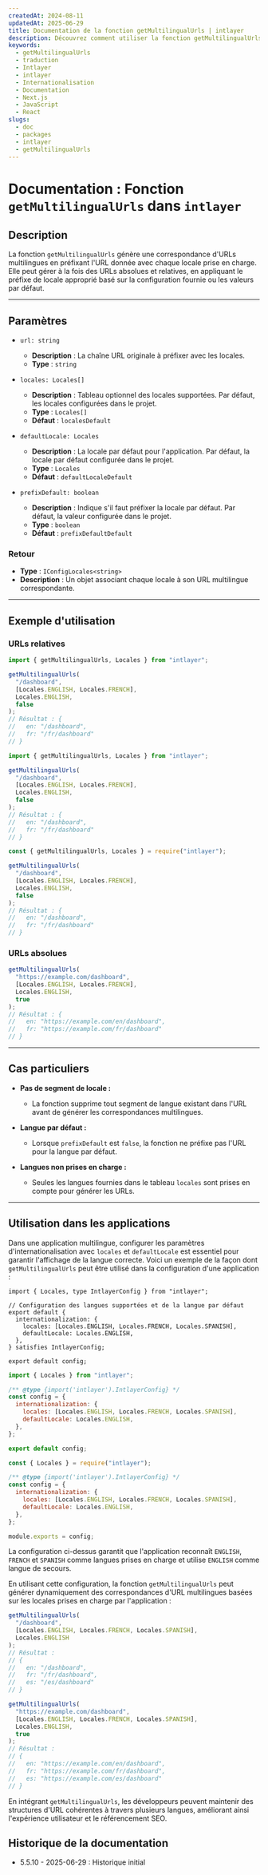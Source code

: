 ```yaml
---
createdAt: 2024-08-11
updatedAt: 2025-06-29
title: Documentation de la fonction getMultilingualUrls | intlayer
description: Découvrez comment utiliser la fonction getMultilingualUrls pour le package intlayer
keywords:
  - getMultilingualUrls
  - traduction
  - Intlayer
  - intlayer
  - Internationalisation
  - Documentation
  - Next.js
  - JavaScript
  - React
slugs:
  - doc
  - packages
  - intlayer
  - getMultilingualUrls
---
```


# Documentation : Fonction `getMultilingualUrls` dans `intlayer`

## Description

La fonction `getMultilingualUrls` génère une correspondance d'URLs multilingues en préfixant l'URL donnée avec chaque locale prise en charge. Elle peut gérer à la fois des URLs absolues et relatives, en appliquant le préfixe de locale approprié basé sur la configuration fournie ou les valeurs par défaut.

---

## Paramètres

- `url: string`

  - **Description** : La chaîne URL originale à préfixer avec les locales.
  - **Type** : `string`

- `locales: Locales[]`

  - **Description** : Tableau optionnel des locales supportées. Par défaut, les locales configurées dans le projet.
  - **Type** : `Locales[]`
  - **Défaut** : `localesDefault`

- `defaultLocale: Locales`

  - **Description** : La locale par défaut pour l'application. Par défaut, la locale par défaut configurée dans le projet.
  - **Type** : `Locales`
  - **Défaut** : `defaultLocaleDefault`

- `prefixDefault: boolean`
  - **Description** : Indique s'il faut préfixer la locale par défaut. Par défaut, la valeur configurée dans le projet.
  - **Type** : `boolean`
  - **Défaut** : `prefixDefaultDefault`

### Retour

- **Type** : `IConfigLocales<string>`
- **Description** : Un objet associant chaque locale à son URL multilingue correspondante.

---

## Exemple d'utilisation

### URLs relatives

```typescript codeFormat="typescript"
import { getMultilingualUrls, Locales } from "intlayer";

getMultilingualUrls(
  "/dashboard",
  [Locales.ENGLISH, Locales.FRENCH],
  Locales.ENGLISH,
  false
);
// Résultat : {
//   en: "/dashboard",
//   fr: "/fr/dashboard"
// }
```

```javascript codeFormat="esm"
import { getMultilingualUrls, Locales } from "intlayer";

getMultilingualUrls(
  "/dashboard",
  [Locales.ENGLISH, Locales.FRENCH],
  Locales.ENGLISH,
  false
);
// Résultat : {
//   en: "/dashboard",
//   fr: "/fr/dashboard"
// }
```

```javascript codeFormat="commonjs"
const { getMultilingualUrls, Locales } = require("intlayer");

getMultilingualUrls(
  "/dashboard",
  [Locales.ENGLISH, Locales.FRENCH],
  Locales.ENGLISH,
  false
);
// Résultat : {
//   en: "/dashboard",
//   fr: "/fr/dashboard"
// }
```

### URLs absolues

```typescript
getMultilingualUrls(
  "https://example.com/dashboard",
  [Locales.ENGLISH, Locales.FRENCH],
  Locales.ENGLISH,
  true
);
// Résultat : {
//   en: "https://example.com/en/dashboard",
//   fr: "https://example.com/fr/dashboard"
// }
```

---

## Cas particuliers

- **Pas de segment de locale :**

  - La fonction supprime tout segment de langue existant dans l'URL avant de générer les correspondances multilingues.

- **Langue par défaut :**

  - Lorsque `prefixDefault` est `false`, la fonction ne préfixe pas l'URL pour la langue par défaut.

- **Langues non prises en charge :**
  - Seules les langues fournies dans le tableau `locales` sont prises en compte pour générer les URLs.

---

## Utilisation dans les applications

Dans une application multilingue, configurer les paramètres d'internationalisation avec `locales` et `defaultLocale` est essentiel pour garantir l'affichage de la langue correcte. Voici un exemple de la façon dont `getMultilingualUrls` peut être utilisé dans la configuration d'une application :

```tsx codeFormat="typescript"
import { Locales, type IntlayerConfig } from "intlayer";

// Configuration des langues supportées et de la langue par défaut
export default {
  internationalization: {
    locales: [Locales.ENGLISH, Locales.FRENCH, Locales.SPANISH],
    defaultLocale: Locales.ENGLISH,
  },
} satisfies IntlayerConfig;

export default config;
```

```javascript codeFormat="esm"
import { Locales } from "intlayer";

/** @type {import('intlayer').IntlayerConfig} */
const config = {
  internationalization: {
    locales: [Locales.ENGLISH, Locales.FRENCH, Locales.SPANISH],
    defaultLocale: Locales.ENGLISH,
  },
};

export default config;
```

```javascript codeFormat="commonjs"
const { Locales } = require("intlayer");

/** @type {import('intlayer').IntlayerConfig} */
const config = {
  internationalization: {
    locales: [Locales.ENGLISH, Locales.FRENCH, Locales.SPANISH],
    defaultLocale: Locales.ENGLISH,
  },
};

module.exports = config;
```

La configuration ci-dessus garantit que l'application reconnaît `ENGLISH`, `FRENCH` et `SPANISH` comme langues prises en charge et utilise `ENGLISH` comme langue de secours.

En utilisant cette configuration, la fonction `getMultilingualUrls` peut générer dynamiquement des correspondances d'URL multilingues basées sur les locales prises en charge par l'application :

```typescript
getMultilingualUrls(
  "/dashboard",
  [Locales.ENGLISH, Locales.FRENCH, Locales.SPANISH],
  Locales.ENGLISH
);
// Résultat :
// {
//   en: "/dashboard",
//   fr: "/fr/dashboard",
//   es: "/es/dashboard"
// }

getMultilingualUrls(
  "https://example.com/dashboard",
  [Locales.ENGLISH, Locales.FRENCH, Locales.SPANISH],
  Locales.ENGLISH,
  true
);
// Résultat :
// {
//   en: "https://example.com/en/dashboard",
//   fr: "https://example.com/fr/dashboard",
//   es: "https://example.com/es/dashboard"
// }
```

En intégrant `getMultilingualUrls`, les développeurs peuvent maintenir des structures d'URL cohérentes à travers plusieurs langues, améliorant ainsi l'expérience utilisateur et le référencement SEO.

## Historique de la documentation

- 5.5.10 - 2025-06-29 : Historique initial
